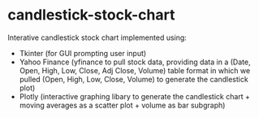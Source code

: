 # candlestick-stock-chart

Interative candlestick stock chart implemented using:
- Tkinter (for GUI prompting user input)
- Yahoo Finance (yfinance to pull stock data, providing data in a (Date, Open, High, Low, Close, Adj Close, Volume) table format in which we pulled (Open, High, Low, Close, Volume) to generate the candlestick plot)
- Plotly (interactive graphing libary to generate the candlestick chart + moving averages as a scatter plot + volume as bar subgraph)
